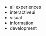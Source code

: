 <nav class="navbar navbar-light filters">
  <div class="container">
    <ul class="navbar-nav">
      <li class="nav-item">
        <a class="filter active" role="button" data-category="">all <span class="hidden-xs-down">experiences</span></a>
      </li>
      <li class="nav-item">
        <a class="filter" role="button" data-category="ui"><span class="hidden-xs-down">interactive</span><span class="hidden-sm-up">ui</span></a>
      </li>
      <li class="nav-item">
        <a class="filter" role="button" data-category="viz">visual</a>
      </li>
      <li class="nav-item">
        <a class="filter" role="button" data-category="info">info<span class="hidden-xs-down">rmation</span></a>
      </li>
      <li class="nav-item">
        <a class="filter" role="button" data-category="dev">dev<span class="hidden-xs-down">elopment</span></a>
      </li>
    </ul>
  </div>
</nav>
